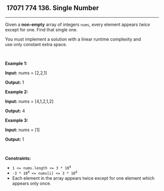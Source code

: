 <h2> 17071 774
136. Single Number</h2><hr><div><p>Given a <strong>non-empty</strong>&nbsp;array of integers <code>nums</code>, every element appears <em>twice</em> except for one. Find that single one.</p>

<p>You must&nbsp;implement a solution with a linear runtime complexity and use&nbsp;only constant&nbsp;extra space.</p>

<p>&nbsp;</p>
<p><strong class="example">Example 1:</strong></p>

<div class="example-block">
<p><strong>Input:</strong> <span class="example-io">nums = [2,2,1]</span></p>

<p><strong>Output:</strong> <span class="example-io">1</span></p>
</div>

<p><strong class="example">Example 2:</strong></p>

<div class="example-block">
<p><strong>Input:</strong> <span class="example-io">nums = [4,1,2,1,2]</span></p>

<p><strong>Output:</strong> <span class="example-io">4</span></p>
</div>

<p><strong class="example">Example 3:</strong></p>

<div class="example-block">
<p><strong>Input:</strong> <span class="example-io">nums = [1]</span></p>

<p><strong>Output:</strong> <span class="example-io">1</span></p>
</div>

<p>&nbsp;</p>
<p><strong>Constraints:</strong></p>

<ul>
	<li><code>1 &lt;= nums.length &lt;= 3 * 10<sup>4</sup></code></li>
	<li><code>-3 * 10<sup>4</sup> &lt;= nums[i] &lt;= 3 * 10<sup>4</sup></code></li>
	<li>Each element in the array appears twice except for one element which appears only once.</li>
</ul>
</div>